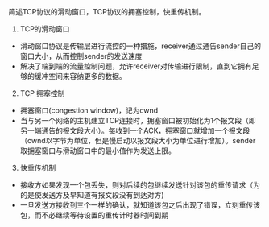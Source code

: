 简述TCP协议的滑动窗口，TCP协议的拥塞控制，快重传机制。

1. TCP的滑动窗口
- 滑动窗口协议是传输层进行流控的一种措施，receiver通过通告sender自己的窗口大小，从而控制sender的发送速度
- 解决了端到端的流量控制问题，允许receiver对传输进行限制，直到它拥有足够的缓冲空间来容纳更多的数据。

2. TCP 拥塞控制
- 拥塞窗口(congestion window)，记为cwnd
- 当与另一个网络的主机建立TCP连接时，拥塞窗口被初始化为1个报文段（即另一端通告的报文段大小）。每收到一个ACK，拥塞窗口就增加一个报文段（cwnd以字节为单位，但是慢启动以报文段大小为单位进行增加）。sender取拥塞窗口与滑动窗口中的最小值作为发送上限。

3. 快重传机制
- 接收方如果发现一个包丢失，则对后续的包继续发送针对该包的重传请求（为的是使发送方及早知道有报文段没有到达对方)
- 一旦发送方接收到三个一样的确认，就知道该包之后出现了错误，立刻重传该包，而不必继续等待设置的重传计时器时间到期
